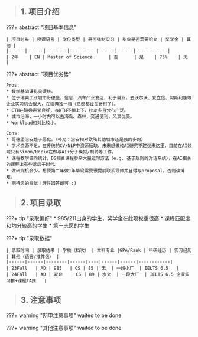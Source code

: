 > ## **1. 项目介绍**

???+ abstract "项目基本信息" 

    | 项目时长 | 授课语言 | 学位类型 | 是否强制实习 | 毕业是否需要论文 | 奖学金 | 其他 |
    |------|------|--------|----------|------|------|------------|
    | 2年    | EN | Master of Science      | 否      | 是    | 75%    | 无          |

???+ abstract "项目优劣势" 

    Pros:
    * 数学基础课扎实硬核。
    * 位于瑞典工业城市哥德堡，信息、汽车产业发达，利于就业，去沃尔沃、爱立信、阿斯利康等企业实习机会很大，在瑞典独一档（总部都设在哥村了）。
    * CTH在瑞典声誉良好，与KTH不相上下，校友多且分布广泛。
    * 城市沿海，一小时内可以去海岛、森林，交通便利，风景优美。
    * Workload相对比较小。
    
    Cons:
    * 哥德堡治安趋于恶化。（补充：治安相对欧陆其他城市还是强的多的）
    * 学术资源不足，在传统的CV/NLP中资源短缺，未来想做纯AI研究不建议来这里，目前在AI领域只有Simon/Rocio在做与AI+分子模拟/制药等工作。
    * 课程教学偏向统计，DS相关课程参杂大量过时方法（e.g. 基于规则的对话系统），在AI相关的课程上有些落后于时代。
    * 做研究机会少，想要第二年做1年毕设需要很提前联系导师并且得写proposal，否则读博难。
    * 期待您的贡献！理性回答即可 :)

> ## **2. 项目录取**

???+ tip "录取偏好"
    * 985/211出身的学生，奖学金在此项权重很高
    * 课程匹配度和均分较高的学生
    * 第一志愿的学生

???+ tip "录取数据"

    | 录取时间 | 录取结果 | 学校（档次） | 本科专业 |GPA/Rank | 科研经历 | 实习经历 | 其他（语言/推荐信） |
    |------|------|--------|------|----|------|------|------------|
    | 23Fall   | AD | 985   | CS | 85 | 无  | 一段小厂  | IELTS 6.5   |
    | 24Fall   | AD | 双非   | CS | 89 | 水文  | 一段大厂  | IELTS 6.5 企业实习推+课程TA推   |


> ## **3. 注意事项**

???+ warning "网申注意事项"
    waited to be done

???+ warning "其他注意事项"
    waited to be done

